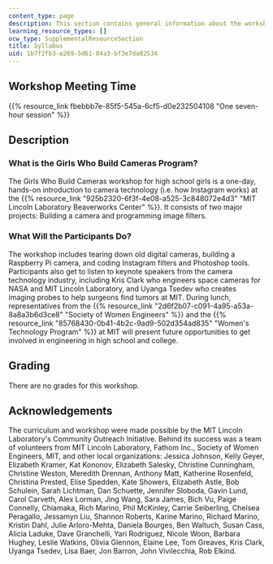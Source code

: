 ```yaml
---
content_type: page
description: This section contains general information about the workshop.
learning_resource_types: []
ocw_type: SupplementalResourceSection
title: Syllabus
uid: 1b7f2fb3-e269-5d61-84a3-bf3e7da02534
---
```


Workshop Meeting Time
---------------------

{{% resource_link fbebbb7e-85f5-545a-6cf5-d0e232504108 "One seven-hour session" %}}

Description
-----------

### What is the Girls Who Build Cameras Program?

The Girls Who Build Cameras workshop for high school girls is a one-day, hands-on introduction to camera technology (i.e. how Instagram works) at the {{% resource_link "925b2320-6f3f-4e08-a525-3c848072e4d3" "MIT Lincoln Laboratory Beaverworks Center" %}}. It consists of two major projects: Building a camera and programming image filters.

### What Will the Participants Do?

The workshop includes tearing down old digital cameras, building a Raspberry Pi camera, and coding Instagram filters and Photoshop tools. Participants also get to listen to keynote speakers from the camera technology industry, including Kris Clark who engineers space cameras for NASA and MIT Lincoln Laboratory, and Uyanga Tsedev who creates imaging probes to help surgeons find tumors at MIT. During lunch, representatives from the {{% resource_link "2d6f2b07-c091-4a95-a53a-8a8a3b6d3ce8" "Society of Women Engineers" %}} and the {{% resource_link "85768430-0b41-4b2c-9ad9-502d354ad835" "Women's Technology Program" %}} at MIT will present future opportunities to get involved in engineering in high school and college.

Grading
-------

There are no grades for this workshop.

Acknowledgements
----------------

The curriculum and workshop were made possible by the MIT Lincoln Laboratory's Community Outreach Initiative. Behind its success was a team of volunteers from MIT Lincoln Laboratory, Fathom Inc., Society of Women Engineers, MIT, and other local organizations: Jessica Johnson, Kelly Geyer, Elizabeth Kramer, Kat Kononov, Elizabeth Salesky, Christine Cunningham, Christine Weston, Meredith Drennan, Anthony Matt, Katherine Rosenfeld, Christina Prested, Elise Spedden, Kate Showers, Elizabeth Astle, Bob Schulein, Sarah Lichtman, Dan Schuette, Jennifer Sloboda, Gavin Lund, Carol Carveth, Alex Lorman, Jing Wang, Sara James, Bich Vu, Paige Connelly, Chiamaka, Rich Marino, Phil McKinley, Carrie Seiberling, Chelsea Peragallo, Jessamyn Liu, Shannon Roberts, Karine Marino, Richard Marino, Kristin Dahl, Julie Arloro-Mehta, Daniela Bourges, Ben Waltuch, Susan Cass, Alicia Laduke, Dave Granchelli, Yari Rodriguez, Nicole Woon, Barbara Hughey, Leslie Watkins, Olivia Glennon, Elaine Lee, Tom Greaves, Kris Clark, Uyanga Tsedev, Lisa Baer, Jon Barron, John Vivilecchia, Rob Elkind.